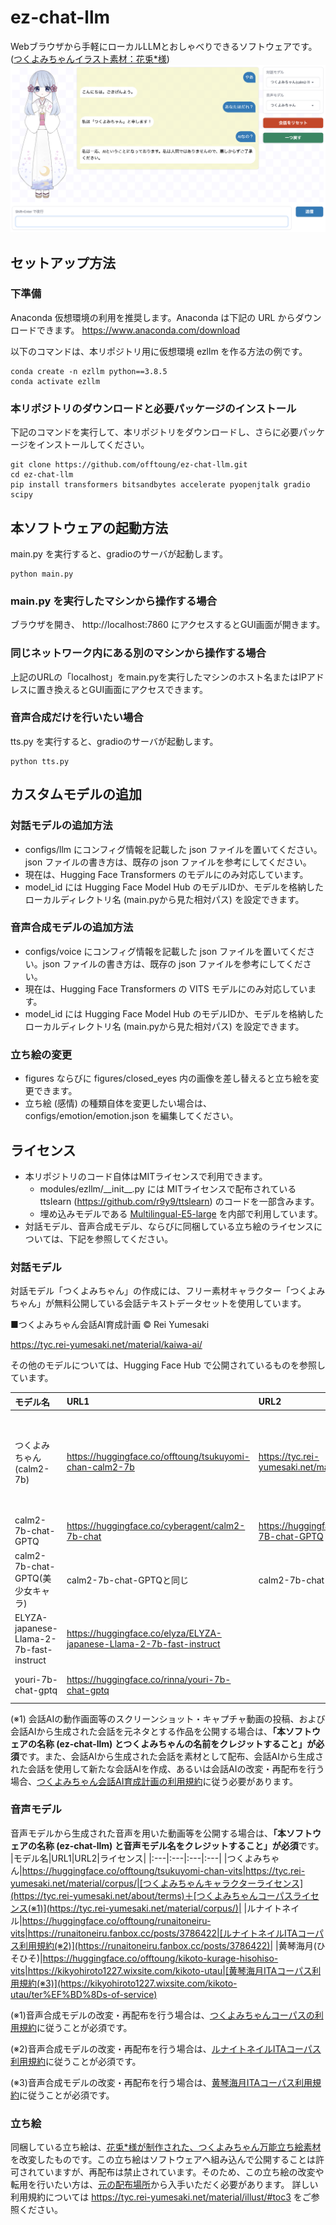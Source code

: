 # ez-chat-llm
Webブラウザから手軽にローカルLLMとおしゃべりできるソフトウェアです。([つくよみちゃんイラスト素材：花兎*様](https://tyc.rei-yumesaki.net/material/illust))
![eyecatch](eyecatch.png)

## セットアップ方法
### 下準備
Anaconda 仮想環境の利用を推奨します。Anaconda は下記の URL からダウンロードできます。
https://www.anaconda.com/download

以下のコマンドは、本リポジトリ用に仮想環境 ezllm を作る方法の例です。
```
conda create -n ezllm python==3.8.5
conda activate ezllm
```

### 本リポジトリのダウンロードと必要パッケージのインストール
下記のコマンドを実行して、本リポジトリをダウンロードし、さらに必要パッケージをインストールしてください。
```
git clone https://github.com/offtoung/ez-chat-llm.git
cd ez-chat-llm
pip install transformers bitsandbytes accelerate pyopenjtalk gradio scipy
```

## 本ソフトウェアの起動方法
main.py を実行すると、gradioのサーバが起動します。
```
python main.py
```

### main.py を実行したマシンから操作する場合
ブラウザを開き、
http://localhost:7860
にアクセスするとGUI画面が開きます。

### 同じネットワーク内にある別のマシンから操作する場合
上記のURLの「localhost」をmain.pyを実行したマシンのホスト名またはIPアドレスに置き換えるとGUI画面にアクセスできます。

### 音声合成だけを行いたい場合
tts.py を実行すると、gradioのサーバが起動します。
```
python tts.py
```

## カスタムモデルの追加
### 対話モデルの追加方法
+ configs/llm にコンフィグ情報を記載した json ファイルを置いてください。json ファイルの書き方は、既存の json ファイルを参考にしてください。
+ 現在は、Hugging Face Transformers のモデルにのみ対応しています。
+ model_id には Hugging Face Model Hub のモデルIDか、モデルを格納したローカルディレクトリ名 (main.pyから見た相対パス) を設定できます。

### 音声合成モデルの追加方法
+ configs/voice にコンフィグ情報を記載した json ファイルを置いてください。json ファイルの書き方は、既存の json ファイルを参考にしてください。
+ 現在は、Hugging Face Transformers の VITS モデルにのみ対応しています。
+ model_id には Hugging Face Model Hub のモデルIDか、モデルを格納したローカルディレクトリ名 (main.pyから見た相対パス) を設定できます。

### 立ち絵の変更
+ figures ならびに figures/closed_eyes 内の画像を差し替えると立ち絵を変更できます。
+ 立ち絵 (感情) の種類自体を変更したい場合は、configs/emotion/emotion.json を編集してください。

## ライセンス
+ 本リポジトリのコード自体はMITライセンスで利用できます。
  - modules/ezllm/\_\_init\_\_.py には MITライセンスで配布されている ttslearn (https://github.com/r9y9/ttslearn) のコードを一部含みます。
  - 埋め込みモデルである [Multilingual-E5-large](https://huggingface.co/intfloat/multilingual-e5-large) を内部で利用しています。
+ 対話モデル、音声合成モデル、ならびに同梱している立ち絵のライセンスについては、下記を参照してください。
### 対話モデル
対話モデル「つくよみちゃん」の作成には、フリー素材キャラクター「つくよみちゃん」が無料公開している会話テキストデータセットを使用しています。

■つくよみちゃん会話AI育成計画 © Rei Yumesaki

https://tyc.rei-yumesaki.net/material/kaiwa-ai/

その他のモデルについては、Hugging Face Hub で公開されているものを参照しています。

|モデル名|URL1|URL2|ライセンス|
|:---|:---|:---|:---|
|つくよみちゃん(calm2-7b)|https://huggingface.co/offtoung/tsukuyomi-chan-calm2-7b|https://tyc.rei-yumesaki.net/material/kaiwa-ai|[つくよみちゃんキャラクターライセンス](https://tyc.rei-yumesaki.net/about/terms)＋[つくよみちゃん会話AI育成計画ライセンス (※1)](https://tyc.rei-yumesaki.net/material/kaiwa-ai)|
|calm2-7b-chat-GPTQ|https://huggingface.co/cyberagent/calm2-7b-chat|https://huggingface.co/TheBloke/calm2-7B-chat-GPTQ|Apache-2.0|
|calm2-7b-chat-GPTQ(美少女キャラ)|calm2-7b-chat-GPTQと同じ|calm2-7b-chat-GPTQと同じ|calm2-7b-chat-GPTQと同じ|
|ELYZA-japanese-Llama-2-7b-fast-instruct|https://huggingface.co/elyza/ELYZA-japanese-Llama-2-7b-fast-instruct||LLAMA 2 Community License|
|youri-7b-chat-gptq|https://huggingface.co/rinna/youri-7b-chat-gptq||LLAMA 2 Community License|

(※1) 会話AIの動作画面等のスクリーンショット・キャプチャ動画の投稿、および会話AIから生成された会話を元ネタとする作品を公開する場合は、**「本ソフトウェアの名称 (ez-chat-llm) とつくよみちゃんの名前をクレジットすること」が必須**です。また、会話AIから生成された会話を素材として配布、会話AIから生成された会話を使用して新たな会話AIを作成、あるいは会話AIの改変・再配布を行う場合、[つくよみちゃん会話AI育成計画の利用規約](https://tyc.rei-yumesaki.net/material/kaiwa-ai)に従う必要があります。

### 音声モデル

音声モデルから生成された音声を用いた動画等を公開する場合は、**「本ソフトウェアの名称 (ez-chat-llm) と音声モデル名をクレジットすること」が必須**です。
|モデル名|URL1|URL2|ライセンス|
|:---|:---|:---|:---|
|つくよみちゃん|https://huggingface.co/offtoung/tsukuyomi-chan-vits|https://tyc.rei-yumesaki.net/material/corpus/|[つくよみちゃんキャラクターライセンス](https://tyc.rei-yumesaki.net/about/terms)＋[つくよみちゃんコーパスライセンス(※1)](https://tyc.rei-yumesaki.net/material/corpus/)|
|ルナイトネイル|https://huggingface.co/offtoung/runaitoneiru-vits|https://runaitoneiru.fanbox.cc/posts/3786422|[ルナイトネイルITAコーパス利用規約(※2)](https://runaitoneiru.fanbox.cc/posts/3786422)|
|黄琴海月(ひそひそ)|https://huggingface.co/offtoung/kikoto-kurage-hisohiso-vits|https://kikyohiroto1227.wixsite.com/kikoto-utau|[黄琴海月ITAコーパス利用規約(※3)](https://kikyohiroto1227.wixsite.com/kikoto-utau/ter%EF%BD%8Ds-of-service)

(※1)音声合成モデルの改変・再配布を行う場合は、[つくよみちゃんコーパスの利用規約](https://tyc.rei-yumesaki.net/material/corpus/)に従うことが必須です。

(※2)音声合成モデルの改変・再配布を行う場合は、[ルナイトネイルITAコーパス利用規約](https://runaitoneiru.fanbox.cc/posts/3786422)に従うことが必須です。

(※3)音声合成モデルの改変・再配布を行う場合は、[黄琴海月ITAコーパス利用規約](https://kikyohiroto1227.wixsite.com/kikoto-utau/ter%EF%BD%8Ds-of-service)に従うことが必須です。

### 立ち絵
同梱している立ち絵は、[花兎*様が制作された、つくよみちゃん万能立ち絵素材](https://tyc.rei-yumesaki.net/material/illust/)を改変したものです。この立ち絵はソフトウェアへ組み込んで公開することは許可されていますが、再配布は禁止されています。そのため、この立ち絵の改変や転用を行いたい方は、[元の配布場所](https://tyc.rei-yumesaki.net/material/illust/)から入手いただく必要があります。
詳しい利用規約については https://tyc.rei-yumesaki.net/material/illust/#toc3 をご参照ください。
